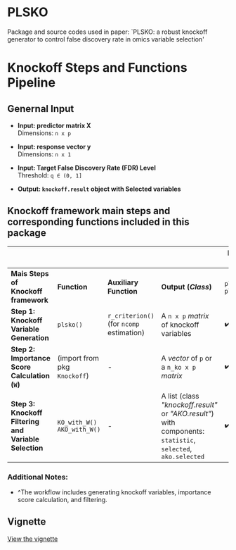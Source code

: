 # PLSKO
Package and source codes used in paper: `PLSKO: a robust knockoff generator to control false discovery rate in omics variable selection'

# Knockoff Steps and Functions Pipeline

## Genernal Input
- **Input: predictor matrix X**  
  Dimensions: `n x p`
  
- **Input: response vector y**  
  Dimensions: `n x 1`
  
- **Input: Target False Discovery Rate (FDR) Level**  
  Threshold: `q ∈ (0, 1]`

- **Output: `knockoff.result` object with Selected variables**


## Knockoff framework main steps and corresponding functions included in this package

|                                                |                                  |                                              |                                                                                                     | **Pipeline Funs Provided^**  |                                    |
|------------------------------------------------|----------------------------------|----------------------------------------------|-----------------------------------------------------------------------------------------------------|------------------------------|------------------------------------|
| **Mais Steps of Knockoff framework**           | **Function**                     | **Auxiliary Function**                       | **Output (_Class_)**                                                                                | `plsko_filter()`, `plsAKO()` | `ko_filter()`, `AKO_with_KO()`     |
| **Step 1: Knockoff Variable Generation**       | `plsko()`                        | `r_criterion()` <br>(for `ncomp` estimation) | A `n x p` _matrix_ of knockoff variables                                                            | :heavy_check_mark:           | (Bring your own <br>knockoff vars) |
| **Step 2: Importance Score Calculation (`W`)** | (import from pkg `Knockoff`)     | -                                            | A _vector_ of `p` or a `n_ko x p` _matrix_                                                        | :heavy_check_mark:           | :heavy_check_mark:                 |
| **Step 3: Knockoff Filtering and Variable Selection**                 | `KO_with_W()` <br>`AKO_with_W()` | -                                             | A list (class _"knockoff.result"_ or _"AKO.result"_) with components: <br> `statistic`, `selected`, `ako.selected` | :heavy_check_mark:           | :heavy_check_mark:                 |

### Additional Notes:
- ^The workflow includes generating knockoff variables, importance score calculation, and filtering.

## Vignette 
[View the vignette](https://guannan-yang.github.io/PLSKO/blob/main/docs/PLSKO.html)
